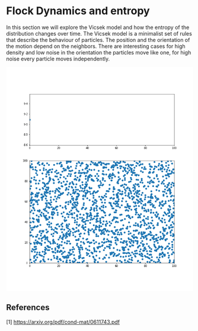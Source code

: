 # Flock Dynamics and entropy

In this section we will explore the Vicsek model and how the entropy of the distribution changes over time. The Vicsek model is a minimalist set of rules that describe the behaviour of particles. The position and the orientation of the motion depend on the neighbors. There are interesting cases for high density and low noise in the orientation the particles move like one, for high noise every particle moves independently. 

![flock dynamic and entropy](assets/figures/flock_dynamics_entropy.gif)

## References
[1] https://arxiv.org/pdf/cond-mat/0611743.pdf
